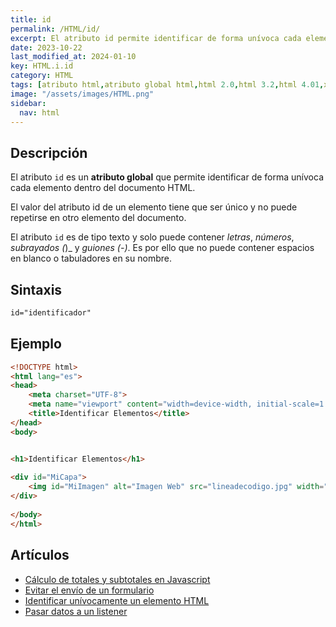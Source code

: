 ```yaml
---
title: id
permalink: /HTML/id/
excerpt: El atributo id permite identificar de forma unívoca cada elemento en el documento HTML.
date: 2023-10-22
last_modified_at: 2024-01-10
key: HTML.i.id
category: HTML
tags: [atributo html,atributo global html,html 2.0,html 3.2,html 4.01,xhtml 1.0,xhtml 1.1,html 5,html 5.1,html 5.2]
image: "/assets/images/HTML.png"
sidebar:
  nav: html
---
```


## **Descripción**


El atributo `id` es un **atributo global** que permite identificar de forma unívoca cada elemento dentro del documento HTML.


El valor del atributo id de un elemento tiene que ser único y no puede repetirse en otro elemento del documento. 


El atributo `id` es de tipo texto y solo puede contener _letras_, _números_, _subrayados (_)_ y _guiones (-)_. Es por ello que no puede contener espacios en blanco o tabuladores en su nombre.


## **Sintaxis**


```html
id="identificador"
```


## **Ejemplo**


```html
<!DOCTYPE html>
<html lang="es">
<head>
    <meta charset="UTF-8">
    <meta name="viewport" content="width=device-width, initial-scale=1.0">
    <title>Identificar Elementos</title>
</head>
<body>


<h1>Identificar Elementos</h1>
        
<div id="MiCapa">
    <img id="MiImagen" alt="Imagen Web" src="lineadecodigo.jpg" width="100" height="200"/>
</div>
    
</body>
</html>
```


## Artículos

- [Cálculo de totales y subtotales en Javascript](https://lineadecodigo.com/javascript/calculo-de-totales-y-subtotales-en-javascript/)
- [Evitar el envío de un formulario](https://lineadecodigo.com/dom/evitar-el-envio-de-un-formulario/)
- [Identificar unívocamente un elemento HTML](https://lineadecodigo.com/html/identificar-univocamente-un-elemento-html/)
- [Pasar datos a un listener](https://lineadecodigo.com/dom/pasar-datos-a-un-listener/)
